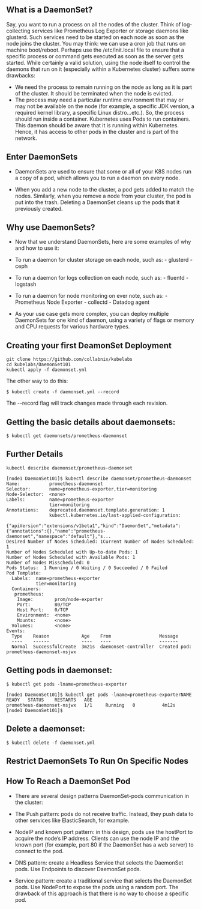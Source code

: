 ## What is a DaemonSet?

Say, you want to run a process on all the nodes of the cluster. Think of log-collecting services like Prometheus Log Exporter or storage daemons like glusterd. Such services need to be started on each node as soon as the node joins the cluster. You may think: we can use a cron job that runs on machine boot/reboot. Perhaps use the /etc/init.local file to ensure that a specific process or command gets executed as soon as the server gets started. While certainly a valid solution, using the node itself to control the daemons that run on it (especially within a Kubernetes cluster) suffers some drawbacks:

- We need the process to remain running on the node as long as it is part of the cluster. It should be terminated when the node is evicted.
- The process may need a particular runtime environment that may or may not be available on the node (for example, a specific JDK version, a required kernel library, a specific Linux distro...etc.). So, the process should run inside a container. Kubernetes uses Pods to run containers. This daemon should be aware that it is running within Kubernetes. Hence, it has access to other pods in the cluster and is part of the network.

## Enter DaemonSets

- DaemonSets are used to ensure that some or all of your K8S nodes run a copy of a pod, which allows you to run a daemon on every node.

- When you add a new node to the cluster, a pod gets added to match the nodes. Similarly, when you remove a node from your cluster, the pod is put into the trash. Deleting a DaemonSet cleans up the pods that it previously created.

##  Why use DaemonSets?

- Now that we understand DaemonSets, here are some examples of why and how to use it:

- To run a daemon for cluster storage on each node, such as:
       - glusterd
       - ceph
- To run a daemon for logs collection on each node, such as:
      - fluentd
      - logstash
- To run a daemon for node monitoring on ever note, such as:
      - Prometheus Node Exporter
      - collectd
      - Datadog agent

- As your use case gets more complex, you can deploy multiple DaemonSets for one kind of daemon, using a variety of flags or memory and CPU requests for various hardware types.

## Creating your first DeamonSet Deployment

```
git clone https://github.com/collabnix/kubelabs
cd kubelabs/DaemonSet101
kubectl apply -f daemonset.yml
```

The other way to do this:

``` 
$ kubectl create -f daemonset.yml --record 
```

The --record flag will track changes made through each revision.

## Getting the basic details about daemonsets:

```
$ kubectl get daemonsets/prometheus-daemonset
```

## Further Details

```
kubectl describe daemonset/prometheus-daemonset
```

```
[node1 DaemonSet101]$ kubectl describe daemonset/prometheus-daemonset
Name:           prometheus-daemonset
Selector:       name=prometheus-exporter,tier=monitoring
Node-Selector:  <none>
Labels:         name=prometheus-exporter
                tier=monitoring
Annotations:    deprecated.daemonset.template.generation: 1
                kubectl.kubernetes.io/last-applied-configuration:
                  {"apiVersion":"extensions/v1beta1","kind":"DaemonSet","metadata":{"annotations":{},"name":"prometheus-daemonset","namespace":"default"},"s...
Desired Number of Nodes Scheduled: 1Current Number of Nodes Scheduled: 1
Number of Nodes Scheduled with Up-to-date Pods: 1
Number of Nodes Scheduled with Available Pods: 1
Number of Nodes Misscheduled: 0
Pods Status:  1 Running / 0 Waiting / 0 Succeeded / 0 Failed
Pod Template:
  Labels:  name=prometheus-exporter
           tier=monitoring
  Containers:
   prometheus:
    Image:        prom/node-exporter
    Port:         80/TCP
    Host Port:    0/TCP
    Environment:  <none>
    Mounts:       <none>
  Volumes:        <none>
Events:
  Type    Reason            Age    From                  Message
  ----    ------            ----   ----                  -------
  Normal  SuccessfulCreate  3m21s  daemonset-controller  Created pod: prometheus-daemonset-nsjwx
 ```

## Getting pods in daemonset:

``` 
$ kubectl get pods -lname=prometheus-exporter
```

```
[node1 DaemonSet101]$ kubectl get pods -lname=prometheus-exporterNAME                         
READY   STATUS    RESTARTS   AGE
prometheus-daemonset-nsjwx   1/1     Running   0          4m12s
[node1 DaemonSet101]$
```

## Delete a daemonset:

```
$ kubectl delete -f daemonset.yml
```


##  Restrict DaemonSets To Run On Specific Nodes



## How To Reach a DaemonSet Pod

- There are several design patterns DaemonSet-pods communication in the cluster:

 - The Push pattern: pods do not receive traffic. Instead, they push data to other services like ElasticSearch, for example.
 - NodeIP and known port pattern: in this design, pods use the hostPort to acquire the node’s IP address. Clients can use the node IP and the known port (for example, port 80 if the DaemonSet has a web server) to connect to the pod.
 - DNS pattern: create a Headless Service that selects the DaemonSet pods. Use Endpoints to discover DaemonSet pods.
 - Service pattern: create a traditional service that selects the DaemonSet pods. Use NodePort to expose the pods using a random port. The drawback of this approach is that there is no way to choose a specific pod.

